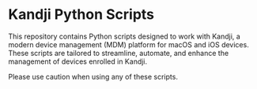 # Kandji Python Scripts

This repository contains Python scripts designed to work with Kandji, a modern device management (MDM) platform for macOS and iOS devices. These scripts are tailored to streamline, automate, and enhance the management of devices enrolled in Kandji.

Please use caution when using any of these scripts.
